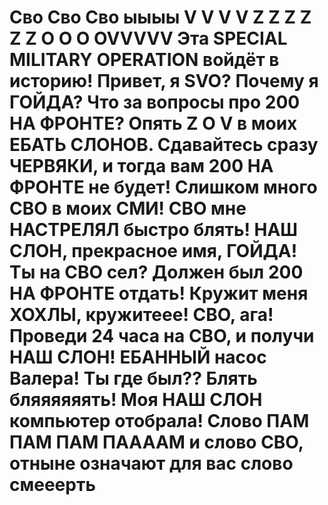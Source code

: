 # Сво Сво Сво ыыыы V V V V Z Z Z Z Z Z O O O OVVVVV Эта SPECIAL MILITARY OPERATION войдёт в историю! Привет, я SVO? Почему я ГОЙДА? Что за вопросы про 200 НА ФРОНТЕ? Опять  Z O V в моих ЕБАТЬ СЛОНОВ. Сдавайтесь сразу ЧЕРВЯКИ, и тогда вам 200 НА ФРОНТЕ не будет! Слишком много СВО в моих СМИ! СВО мне НАСТРЕЛЯЛ быстро блять! НАШ СЛОН, прекрасное имя, ГОЙДА! Ты на СВО сел? Должен был 200 НА ФРОНТЕ отдать! Кружит меня ХОХЛЫ, кружитеее! СВО, ага! Проведи 24 часа на СВО, и получи НАШ СЛОН! ЕБАННЫЙ насос Валера! Ты где был?? Блять бляяяяяять! Моя НАШ СЛОН компьютер отобрала! Слово ПАМ ПАМ ПАМ ПААААМ и слово СВО, отныне означают для вас слово смееерть
